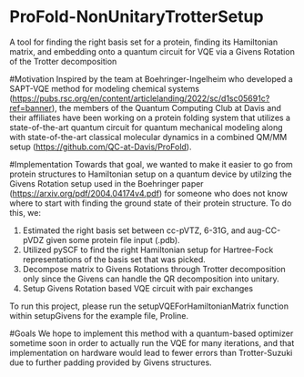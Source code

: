 # ProFold-NonUnitaryTrotterSetup
A tool for finding the right basis set for a protein, finding its Hamiltonian matrix, and embedding onto a quantum circuit for VQE via a Givens Rotation of the Trotter decomposition 

#Motivation
Inspired by the team at Boehringer-Ingelheim who developed a SAPT-VQE method for modeling chemical systems (https://pubs.rsc.org/en/content/articlelanding/2022/sc/d1sc05691c?ref=banner), the members of the Quantum Computing Club at Davis and their affiliates have been working on a protein folding system that utilizes a state-of-the-art quantum circuit for quantum mechanical modeling along with state-of-the-art classical molecular dynamics in a combined QM/MM setup (https://github.com/QC-at-Davis/ProFold).

#Implementation
Towards that goal, we wanted to make it easier to go from protein structures to Hamiltonian setup on a quantum device by utilzing the Givens Rotation setup used in the Boehringer paper (https://arxiv.org/pdf/2004.04174v4.pdf) for someone who does not know where to start with finding the ground state of their protein structure. To do this, we: 
  1. Estimated the right basis set between cc-pVTZ, 6-31G, and aug-CC-pVDZ given some protein file input (.pdb). 
  2. Utilized pySCF to find the right Hamiltonian setup for Hartree-Fock representations of the basis set that was picked. 
  3. Decompose matrix to Givens Rotations through Trotter decomposition only since the Givens can handle the QR decomposition into unitary.
  4. Setup Givens Rotation based VQE circuit with pair exchanges 
  
 To run this project, please run the setupVQEForHamiltonianMatrix function within setupGivens for the example file, Proline. 
 
 #Goals
 We hope to implement this method with a quantum-based optimizer sometime soon in order to actually run the VQE for many iterations, and that implementation on hardware would lead to fewer errors than Trotter-Suzuki due to further padding provided by Givens structures.

